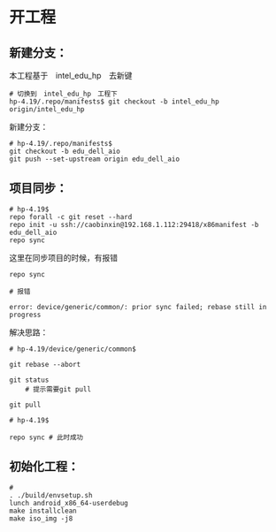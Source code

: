 # 开工程

## 新建分支：

本工程基于　intel_edu_hp　去新键

```shell
# 切换到　intel_edu_hp　工程下
hp-4.19/.repo/manifests$ git checkout -b intel_edu_hp origin/intel_edu_hp
```



新建分支：

```shell
# hp-4.19/.repo/manifests$
git checkout -b edu_dell_aio
git push --set-upstream origin edu_dell_aio
```



## 项目同步：

```shell
# hp-4.19$
repo forall -c git reset --hard
repo init -u ssh://caobinxin@192.168.1.112:29418/x86manifest -b edu_dell_aio
repo sync
```



这里在同步项目的时候，有报错

```shell
repo sync 

# 报错

error: device/generic/common/: prior sync failed; rebase still in progress
```



解决思路：

```shell
# hp-4.19/device/generic/common$

git rebase --abort

git status
	# 提示需要git pull
	
git pull

# hp-4.19$

repo sync # 此时成功
```





## 初始化工程：

```shell
#
. ./build/envsetup.sh
lunch android_x86_64-userdebug
make installclean
make iso_img -j8
```

